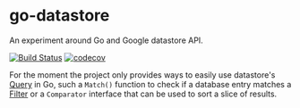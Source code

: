 # go-datastore
An experiment around Go and Google datastore API.

[![Build Status](https://travis-ci.org/osechet/datastore.svg?branch=master)](https://travis-ci.org/osechet/datastore)
[![codecov](https://codecov.io/gh/osechet/datastore/branch/master/graph/badge.svg)](https://codecov.io/gh/osechet/datastore)

For the moment the project only provides ways to easily use datastore's [Query](https://godoc.org/google.golang.org/genproto/googleapis/datastore/v1#Query) in Go, such a `Match()` function to check if a database entry matches a [Filter](https://godoc.org/google.golang.org/genproto/googleapis/datastore/v1#Filter) or a `Comparator` interface that can be used to sort a slice of results.
